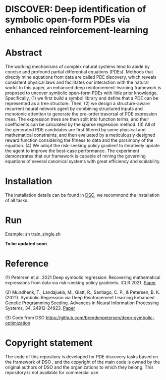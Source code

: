 # DISCOVER: Deep identification of symbolic open-form PDEs via enhanced reinforcement-learning

# Abstract
The working mechanisms of complex natural systems tend to abide by concise and profound partial differential equations (PDEs). Methods that directly mine equations from data are called PDE discovery, which reveals consistent physical laws and facilitates our interaction with the natural world. In this paper, an enhanced deep reinforcement-learning framework is proposed to uncover symbolic open-form PDEs with little prior knowledge. Specifically, (1) we first build a symbol library and define that a PDE can be represented as a tree structure. Then, (2) we design a structure-aware recurrent neural network agent by combining structured inputs and monotonic attention to generate the pre-order traversal of PDE expression trees. The expression trees are then split into function terms, and their coefficients can be calculated by the sparse regression method. (3) All of the generated PDE candidates are first filtered by some physical and mathematical constraints, and then evaluated by a meticulously designed reward function considering the fitness to data and the parsimony of the equation. (4) We adopt the risk-seeking policy gradient to iteratively update the agent to improve the best-case performance. The experiment demonstrates that our framework is capable of mining the governing equations of several canonical systems with great efficiency and scalability.

# Installation


The installation details can be found in [DSO](https://github.com/brendenpetersen/deep-symbolic-optimization), we recommond the Installation of all tasks.

# Run
 Example:
 sh train_single.sh
 
 **To be updated soon**.




# Reference

(1) Petersen et al. 2021 Deep symbolic regression: Recovering mathematical expressions from data via risk-seeking policy gradients. ICLR 2021.  [Paper](https://openreview.net/forum?id=m5Qsh0kBQG)

(2) Mundhenk, T., Landajuela, M., Glatt, R., Santiago, C. P., & Petersen, B. K. (2021). Symbolic Regression via Deep Reinforcement Learning Enhanced Genetic Programming Seeding. Advances in Neural Information Processing Systems, 34, 24912-24923.  [Paper](https://proceedings.neurips.cc/paper/2021/file/d073bb8d0c47f317dd39de9c9f004e9d-Paper.pdf)

(3) Code from DSO https://github.com/brendenpetersen/deep-symbolic-optimization

# Copyright statement

The code of this repository is developed for PDE discovery tasks based on the framework of DSO
, and the copyright of the main code is owned by the original authors of DSO and the organizations to which they belong. This repository is not available for commercial use.
